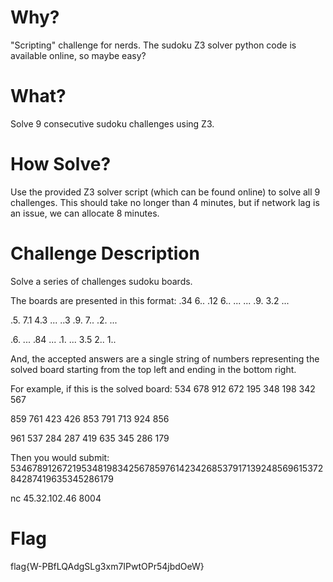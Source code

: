 # Why?
"Scripting" challenge for nerds. The sudoku Z3 solver python code is available online, so maybe easy?

# What?
Solve 9 consecutive sudoku challenges using Z3.

# How Solve?
Use the provided Z3 solver script (which can be found online) to solve all 9 challenges.
This should take no longer than 4 minutes, but if network lag is an issue, we can allocate
8 minutes.

# Challenge Description
Solve a series of challenges sudoku boards.

The boards are presented in this format:
.34 6.. .12
6.. ... ...
.9. 3.2 ...

.5. 7.1 4.3
... ..3 .9.
7.. .2. ...

.6. ... .84
... .1. ...
3.5 2.. 1..

And, the accepted answers are a single string of numbers representing the solved board starting from the top left and ending in the bottom right. 

For example, if this is the solved board:
534 678 912
672 195 348
198 342 567

859 761 423
426 853 791
713 924 856

961 537 284
287 419 635
345 286 179

Then you would submit:
534678912672195348198342567859761423426853791713924856961537284287419635345286179

nc 45.32.102.46 8004

# Flag
flag{W-PBfLQAdgSLg3xm7IPwtOPr54jbdOeW}
